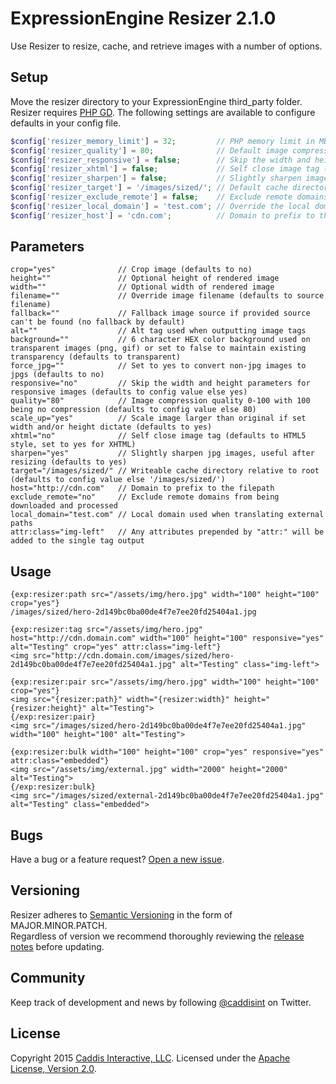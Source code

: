 # ExpressionEngine Resizer 2.1.0

Use Resizer to resize, cache, and retrieve images with a number of options.

## Setup

Move the resizer directory to your ExpressionEngine third_party folder. Resizer requires [PHP GD](http://php.net/manual/en/book.image.php). The following settings are available to configure defaults in your config file.

```php
$config['resizer_memory_limit'] = 32;         // PHP memory limit in MB, false to inherit system defaults
$config['resizer_quality'] = 80;              // Default image compression quality 0-100 with 100 being no compression
$config['resizer_responsive'] = false;        // Skip the width and height parameters for responsive images
$config['resizer_xhtml'] = false;             // Self close image tag (false for HTML5, true for XHTML)
$config['resizer_sharpen'] = false;           // Slightly sharpen images by default, useful after resizing
$config['resizer_target'] = '/images/sized/'; // Default cache directory relative to root (must be writable)
$config['resizer_exclude_remote'] = false;    // Exclude remote domains from being downloaded and processed
$config['resizer_local_domain'] = 'test.com'; // Override the local domain used when translating external paths
$config['resizer_host'] = 'cdn.com';          // Domain to prefix to the filepath
```

## Parameters

```
crop="yes"              // Crop image (defaults to no)
height=""               // Optional height of rendered image
width=""                // Optional width of rendered image
filename=""             // Override image filename (defaults to source filename)
fallback=""             // Fallback image source if provided source can't be found (no fallback by default)
alt=""                  // Alt tag used when outputting image tags
background=""           // 6 character HEX color background used on transparent images (png, gif) or set to false to maintain existing transparency (defaults to transparent)
force_jpg=""            // Set to yes to convert non-jpg images to jpgs (defaults to no)
responsive="no"         // Skip the width and height parameters for responsive images (defaults to config value else yes)
quality="80"            // Image compression quality 0-100 with 100 being no compression (defaults to config value else 80)
scale_up="yes"          // Scale image larger than original if set width and/or height dictate (defaults to yes)
xhtml="no"              // Self close image tag (defaults to HTML5 style, set to yes for XHTML)
sharpen="yes"           // Slightly sharpen jpg images, useful after resizing (defaults to yes)
target="/images/sized/" // Writeable cache directory relative to root (defaults to config value else '/images/sized/')
host="http://cdn.com"   // Domain to prefix to the filepath
exclude_remote="no"     // Exclude remote domains from being downloaded and processed
local_domain="test.com" // Local domain used when translating external paths
attr:class="img-left"   // Any attributes prepended by "attr:" will be added to the single tag output
```

## Usage

```
{exp:resizer:path src="/assets/img/hero.jpg" width="100" height="100" crop="yes"}
/images/sized/hero-2d149bc0ba00de4f7e7ee20fd25404a1.jpg

{exp:resizer:tag src="/assets/img/hero.jpg" host="http://cdn.domain.com" width="100" height="100" responsive="yes" alt="Testing" crop="yes" attr:class="img-left"}
<img src="http://cdn.domain.com/images/sized/hero-2d149bc0ba00de4f7e7ee20fd25404a1.jpg" alt="Testing" class="img-left">

{exp:resizer:pair src="/assets/img/hero.jpg" width="100" height="100" crop="yes"}
<img src="{resizer:path}" width="{resizer:width}" height="{resizer:height}" alt="Testing">
{/exp:resizer:pair}
<img src="/images/sized/hero-2d149bc0ba00de4f7e7ee20fd25404a1.jpg" width="100" height="100" alt="Testing">

{exp:resizer:bulk width="100" height="100" crop="yes" responsive="yes" attr:class="embedded"}
<img src="/assets/img/external.jpg" width="2000" height="2000" alt="Testing">
{/exp:resizer:bulk}
<img src="/images/sized/external-2d149bc0ba00de4f7e7ee20fd25404a1.jpg" alt="Testing" class="embedded">
```

## Bugs

Have a bug or a feature request? [Open a new issue](https://github.com/caddis/resizer/issues).  

## Versioning

Resizer adheres to [Semantic Versioning](http://semver.org/) in the form of MAJOR.MINOR.PATCH.  
Regardless of version we recommend thoroughly reviewing the [release notes](https://github.com/caddis/resizer/releases) before updating.

## Community

Keep track of development and news by following [@caddisint](https://twitter.com/caddisint) on Twitter.

## License

Copyright 2015 [Caddis Interactive, LLC](https://www.caddis.co). Licensed under the [Apache License, Version 2.0](https://github.com/caddis/resizer/blob/master/LICENSE).